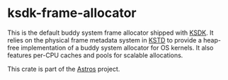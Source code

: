 # ksdk-frame-allocator

This is the default buddy system frame allocator shipped with
[KSDK](https://crates.io/crates/cargo-ksdk). It relies on the physical frame
metadata system in [KSTD](https://crates.io/crates/kstd) to provide a heap-free
implementation of a buddy system allocator for OS kernels. It also features
per-CPU caches and pools for scalable allocations.

This crate is part of the [Astros](https://github.com/astros/astros)
project.
